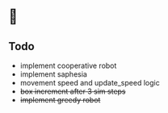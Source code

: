 # 🚧


## Todo

- implement cooperative robot
- implement saphesia
- movement speed and update_speed logic
- ~~box increment after 3 sim steps~~
- ~~implement greedy robot~~
